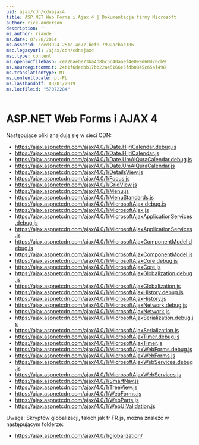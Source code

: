 ```yaml
---
uid: ajax/cdn/cdnajax4
title: ASP.NET Web Forms i Ajax 4 | Dokumentacja firmy Microsoft
author: rick-anderson
description: ''
ms.author: riande
ms.date: 07/28/2014
ms.assetid: cced3924-251c-4c77-bef0-7992acbac106
msc.legacyurl: /ajax/cdn/cdnajax4
msc.type: content
ms.openlocfilehash: cea20aebe73ba4d8bc5c40aaef4e0e9d60d70cb9
ms.sourcegitcommit: 24b1f6decbb17bb22a45166e5fdb0845c65af498
ms.translationtype: MT
ms.contentlocale: pl-PL
ms.lasthandoff: 03/01/2019
ms.locfileid: "57072284"
---
```

<a name="aspnet-web-forms-and-ajax-4"></a>ASP.NET Web Forms i AJAX 4
====================
Następujące pliki znajdują się w sieci CDN:

- https://ajax.aspnetcdn.com/ajax/4.0/1/Date.HijriCalendar.debug.js
- https://ajax.aspnetcdn.com/ajax/4.0/1/Date.HijriCalendar.js
- https://ajax.aspnetcdn.com/ajax/4.0/1/Date.UmAlQuraCalendar.debug.js
- https://ajax.aspnetcdn.com/ajax/4.0/1/Date.UmAlQuraCalendar.js
- https://ajax.aspnetcdn.com/ajax/4.0/1/DetailsView.js
- https://ajax.aspnetcdn.com/ajax/4.0/1/Focus.js
- https://ajax.aspnetcdn.com/ajax/4.0/1/GridView.js
- https://ajax.aspnetcdn.com/ajax/4.0/1/Menu.js
- https://ajax.aspnetcdn.com/ajax/4.0/1/MenuStandards.js
- https://ajax.aspnetcdn.com/ajax/4.0/1/MicrosoftAjax.debug.js
- https://ajax.aspnetcdn.com/ajax/4.0/1/MicrosoftAjax.js
- https://ajax.aspnetcdn.com/ajax/4.0/1/MicrosoftAjaxApplicationServices.debug.js
- https://ajax.aspnetcdn.com/ajax/4.0/1/MicrosoftAjaxApplicationServices.js
- https://ajax.aspnetcdn.com/ajax/4.0/1/MicrosoftAjaxComponentModel.debug.js
- https://ajax.aspnetcdn.com/ajax/4.0/1/MicrosoftAjaxComponentModel.js
- https://ajax.aspnetcdn.com/ajax/4.0/1/MicrosoftAjaxCore.debug.js
- https://ajax.aspnetcdn.com/ajax/4.0/1/MicrosoftAjaxCore.js
- https://ajax.aspnetcdn.com/ajax/4.0/1/MicrosoftAjaxGlobalization.debug.js
- https://ajax.aspnetcdn.com/ajax/4.0/1/MicrosoftAjaxGlobalization.js
- https://ajax.aspnetcdn.com/ajax/4.0/1/MicrosoftAjaxHistory.debug.js
- https://ajax.aspnetcdn.com/ajax/4.0/1/MicrosoftAjaxHistory.js
- https://ajax.aspnetcdn.com/ajax/4.0/1/MicrosoftAjaxNetwork.debug.js
- https://ajax.aspnetcdn.com/ajax/4.0/1/MicrosoftAjaxNetwork.js
- https://ajax.aspnetcdn.com/ajax/4.0/1/MicrosoftAjaxSerialization.debug.js
- https://ajax.aspnetcdn.com/ajax/4.0/1/MicrosoftAjaxSerialization.js
- https://ajax.aspnetcdn.com/ajax/4.0/1/MicrosoftAjaxTimer.debug.js
- https://ajax.aspnetcdn.com/ajax/4.0/1/MicrosoftAjaxTimer.js
- https://ajax.aspnetcdn.com/ajax/4.0/1/MicrosoftAjaxWebForms.debug.js
- https://ajax.aspnetcdn.com/ajax/4.0/1/MicrosoftAjaxWebForms.js
- https://ajax.aspnetcdn.com/ajax/4.0/1/MicrosoftAjaxWebServices.debug.js
- https://ajax.aspnetcdn.com/ajax/4.0/1/MicrosoftAjaxWebServices.js
- https://ajax.aspnetcdn.com/ajax/4.0/1/SmartNav.js
- https://ajax.aspnetcdn.com/ajax/4.0/1/TreeView.js
- https://ajax.aspnetcdn.com/ajax/4.0/1/WebForms.js
- https://ajax.aspnetcdn.com/ajax/4.0/1/WebParts.js
- https://ajax.aspnetcdn.com/ajax/4.0/1/WebUIValidation.js

Uwaga: Skryptów globalizacji, takich jak fr FR.js, można znaleźć w następującym folderze:

- https://ajax.aspnetcdn.com/ajax/4.0/1/globalization/
